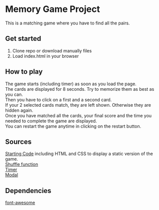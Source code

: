 # Memory Game Project
This is a matching game where you have to find all the pairs.

## Get started
1. Clone repo or download manually files
2. Load index.html in your browser

## How to play
The game starts (including timer) as soon as you load the page.  
The cards are displayed for 8 seconds. Try to memorize them as best as you can.  
Then you have to click on a first and a second card.  
If your 2 selected cards match, they are left shown. Otherwise they are hidden again.  
Once you have matched all the cards, your final score and the time you needed to complete the game are displayed.  
You can restart the game anytime in clicking on the restart button.

## Sources
[Starting Code](https://github.com/udacity/fend-project-memory-game) including HTML and CSS to display a static version of the game.  
[Shuffle function](http://stackoverflow.com/a/2450976)  
[Timer](https://albert-gonzalez.github.io/easytimer.js/)  
[Modal](https://www.w3schools.com/howto/howto_css_modals.asp)

## Dependencies
[font-awesome](https://maxcdn.bootstrapcdn.com/font-awesome/4.6.1/css/font-awesome.min.css)
